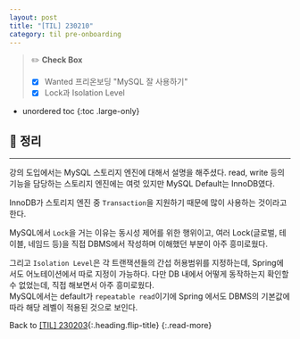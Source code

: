```yaml
---
layout: post
title: "[TIL] 230210"
category: til pre-onboarding
---
```

> ✏️ **Check Box**
>
> * [x] <label>Wanted 프리온보딩 "MySQL 잘 사용하기"</label>
> * [x] <label>Lock과 Isolation Level</label>

* unordered toc
{:toc .large-only}

## 📌 정리
***

강의 도입에서는 MySQL 스토리지 엔진에 대해서 설명을 해주셨다. read, write 등의 기능을 담당하는 스토리지 엔진에는 여럿 있지만 MySQL Default는 InnoDB였다.

InnoDB가 스토리지 엔진 중 `Transaction`을 지원하기 때문에 많이 사용하는 것이라고 한다.

MySQL에서 `Lock`을 거는 이유는 동시성 제어를 위한 행위이고, 여러 Lock(글로벌, 테이블, 네임드 등)을 직접 DBMS에서 작성하며 이해했던 부분이 아주 흥미로웠다.

그리고 `Isolation Level`은 각 트랜잭션들의 간섭 허용범위를 지정하는데, Spring에서도 어노테이션에서 따로 지정이 가능하다. 다만 DB 내에서 어떻게 동작하는지 확인할 수 없었는데, 직접 해보면서 아주 흥미로웠다.  
MySQL에서는 default가 `repeatable read`이기에 Spring 에서도 DBMS의 기본값에 따라 해당 레벨이 적용된 것으로 보인다.

Back to [[TIL] 230203](230203-til){:.heading.flip-title}
{:.read-more}